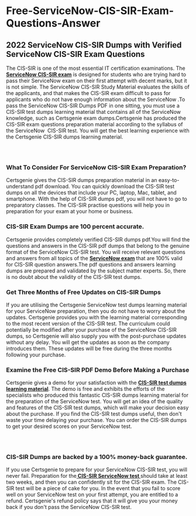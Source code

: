 # Free-ServiceNow-CIS-SIR-Exam-Questions-Answer<h2><strong>2022 ServiceNow CIS-SIR Dumps with Verified ServiceNow CIS-SIR Exam Questions</strong></h2> <p>The CIS-SIR is one of the most essential IT certification examinations. The <a href="https://www.certsgenie.com/servicenow/cis-sir-pdf-dumps"><strong>ServiceNow CIS-SIR exam</strong></a> is designed for students who are trying hard to pass their ServiceNow exam on their first attempt with decent marks, but it is not simple. The ServiceNow CIS-SIR Study Material evaluates the skills of the applicants, and that makes the CIS-SIR exam difficult to pass for applicants who do not have enough information about the ServiceNow .To pass the ServiceNow CIS-SIR Dumps PDF in one sitting, you must use a CIS-SIR test dumps learning material that contains all of the ServiceNow knowledge, such as Certsgenie exam dumps.Certsgenie has produced the CIS-SIR exam questions preparation material according to the syllabus of the ServiceNow &nbsp;CIS-SIR test. You will get the best learning experience with the Certsgenie CIS-SIR dumps learning material.</p> <p><a href="https://www.certsgenie.com/servicenow/cis-sir-pdf-dumps" style="display: block; padding: 1em 0; text-align: center; "><img alt="" src="https://blogger.googleusercontent.com/img/b/R29vZ2xl/AVvXsEgO1ePIT5bAw4JCg82qykRc71Xossn_88UmNiMiJgRPCnvDzaKhQmgO2X9bV6TpN9qSYVJJ2MjEumMb0t1ZgyR_gByLqDXQR_FduPn2erzRQTkt1pUFmkY3wfbx5jzrIcOP4S3cxMKHSr0iEiOidKyDYd_7NjYtfgpZ7b1lrGk-ShjLlyfynp8oFM4zYw/s1600/Banner%201.jpg" /></a></p> <h3><strong>What To Consider For ServiceNow CIS-SIR Exam Preparation?</strong></h3> <p>Certsgenie gives the CIS-SIR dumps preparation material in an easy-to-understand pdf download. You can quickly download the CIS-SIR test dumps on all the devices that include your PC, laptop, Mac, tablet, and smartphone. With the help of CIS-SIR dumps pdf, you will not have to go to preparatory classes. The CIS-SIR practise questions will help you in preparation for your exam at your home or business.</p> <h3><strong>CIS-SIR Exam Dumps are 100 percent accurate.</strong></h3> <p>Certsgenie provides completely verified CIS-SIR dumps pdf.You will find the questions and answers in the CIS-SIR pdf dumps that belong to the genuine format of the ServiceNow CIS-SIR test. You will receive relevant questions and answers from all topics of the <a href="https://www.certsgenie.com/servicenow/cis-sir-pdf-dumps"><strong>ServiceNow exam</strong></a> that are 100% valid for CIS-SIR question answers.The pdf questions and answers learning dumps are prepared and validated by the subject matter experts. So, there is no doubt about the validity of the CIS-SIR test dumps.</p> <h3><strong>Get Three Months of Free Updates on CIS-SIR Dumps</strong></h3> <p>If you are utilising the Certsgenie ServiceNow test dumps learning material for your ServiceNow preparation, then you do not have to worry about the updates. Certsgenie provides you with the learning material corresponding to the most recent version of the CIS-SIR test. The curriculum could potentially be modified after your purchase of the ServiceNow CIS-SIR dumps, so Certsgenie will also supply you with the post-purchase updates without any delay. You will get the updates as soon as the company introduces them. These updates will be free during the three months following your purchase.</p> <h3><strong>Examine the Free CIS-SIR PDF Demo Before Making a Purchase</strong></h3> <p>Certsgenie gives a demo for your satisfaction with the <a href="https://www.certsgenie.com/servicenow/cis-sir-pdf-dumps"><strong>CIS-SIR test dumps learning material</strong></a>. The demo is free and exhibits the efforts of the specialists who produced this fantastic CIS-SIR dumps learning material for the preparation of the ServiceNow test. You will get an idea of the quality and features of the CIS-SIR test dumps, which will make your decision easy about the purchase. If you find the CIS-SIR test dumps useful, then don&#39;t waste your time delaying your purchase. You can order the CIS-SIR dumps to get your desired scores on your ServiceNow test.</p> <p><a href="hhttps://www.certsgenie.com/servicenow/cis-sir-pdf-dumps" style="display: block; padding: 1em 0; text-align: center; "><img alt="" src="https://blogger.googleusercontent.com/img/b/R29vZ2xl/AVvXsEj3zfp26fobfEw_E3FMeUMaFamcWc-bKsu_525WK8ISqDEyAJkPKOLyeqHJzBXVvKwHP0bTNTERYvWWgOzvpG-DuQ_cPnNOJO1bUfVOHhAXJThy7cLobHgRdochHEeovcJnxpqjNiv-FNLMY1glEh7x833Q6cym5o0AmGhO9ufjgwPhihHJ9ovBp-j40g/s1600/banner%202.jpg" /></a></p> <h3><strong>CIS-SIR Dumps are backed by a 100% money-back guarantee.</strong></h3> <p>If you use Certsgenie to prepare for your ServiceNow CIS-SIR test, you will never fail. Preparation for the<a href="https://www.certsgenie.com/servicenow/cis-sir-pdf-dumps"><strong> CIS-SIR ServiceNow test </strong></a>should take at least two weeks, and then you can confidently sit for the CIS-SIR exam. The CIS-SIR test will be a piece of cake for you. In the event that you fail to score well on your ServiceNow test on your first attempt, you are entitled to a refund. Certsgenie&#39;s refund policy says that it will give you your money back if you don&#39;t pass the ServiceNow CIS-SIR test.</p>
